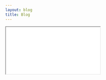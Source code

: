 ```yaml
---
layout: blog
title: Blog
---
```


 <iframe src="pages/jeux/slugmaze/index.html" title="Slugmaze"></iframe> 

